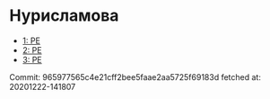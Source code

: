 # Нурисламова
- [1: PE](1.md)
- [2: PE](2.md)
- [3: PE](3.md)

Commit: 965977565c4e21cff2bee5faae2aa5725f69183d
 fetched at: 20201222-141807
